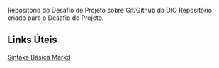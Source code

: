 Repositorio do Desafio de Projeto sobre Git/Github da DIO
Repositório criado para o Desafio de Projeto.

## Links Úteis
[Sintaxe Básica Markd](https://www.markdownguide.org/basic-syntax/)
